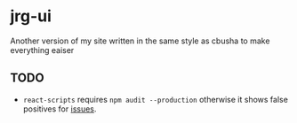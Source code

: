 # jrg-ui
Another version of my site written in the same style as cbusha to make everything eaiser

## TODO

* `react-scripts` requires `npm audit --production` otherwise it shows false positives for [issues][1].

[1]: https://github.com/facebook/create-react-app/issues/11102